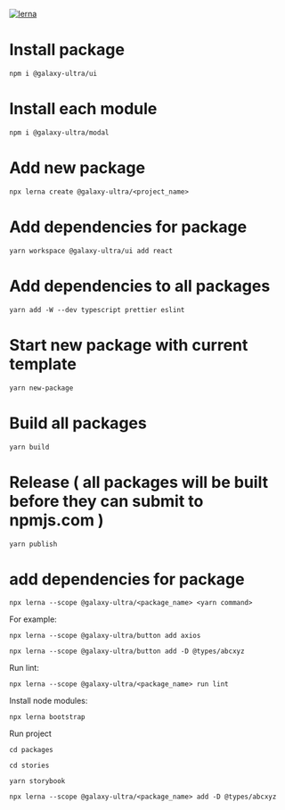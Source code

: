 [![lerna](https://img.shields.io/badge/maintained%20with-lerna-cc00ff.svg)](https://lerna.js.org/)

# Install package

`npm i @galaxy-ultra/ui`

# Install each module

`npm i @galaxy-ultra/modal`
# Add new package

`npx lerna create @galaxy-ultra/<project_name>`

# Add dependencies for package

`yarn workspace @galaxy-ultra/ui add react`

# Add dependencies to all packages

`yarn add -W --dev typescript prettier eslint`

# Start new package with current template

`yarn new-package`

# Build all packages

`yarn build`

# Release ( all packages will be built before they can submit to npmjs.com )

`yarn publish`


# add dependencies for package

`npx lerna --scope @galaxy-ultra/<package_name> <yarn command>`

For example:

`npx lerna --scope @galaxy-ultra/button add axios`

`npx lerna --scope @galaxy-ultra/button add -D @types/abcxyz`

Run lint:

`npx lerna --scope @galaxy-ultra/<package_name> run lint`

Install node modules:

`npx lerna bootstrap`

Run project

`cd packages`

`cd stories`

`yarn storybook`

`npx lerna --scope @galaxy-ultra/<package_name> add -D @types/abcxyz`
